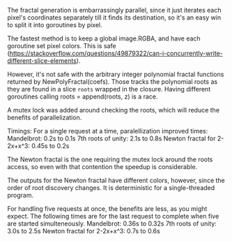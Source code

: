The fractal generation is embarrassingly parallel, since it just iterates each pixel's coordinates separately
till it finds its destination, so it's an easy win to split it into goroutines by pixel.

The fastest method is to keep a global image.RGBA, and have each goroutine set pixel colors.
This is safe (https://stackoverflow.com/questions/49879322/can-i-concurrently-write-different-slice-elements).

However, it's not safe with the arbitrary integer polynomial fractal functions returned by
NewPolyFractal(coefs). Those tracks the polynomial roots as they are found in a slice `roots`
wrapped in the closure. Having different goroutines calling roots = append(roots, z) is a race.

A mutex lock was added around checking the roots, which will reduce the benefits of parallelization.

Timings:
For a single request at a time, paralellization improved times:
Mandelbrot: 0.2s to 0.1s
7th roots of unity: 2.1s to 0.8s
Newton fractal for 2-2x+x^3: 0.45s to 0.2s

The Newton fractal is the one requiring the mutex lock around the roots access,
so even with that contention the speedup is considerable.

The outputs for the Newton fractal have different colors, however, since the order of root discovery changes.
It is deterministic for a single-threaded program.

For handling five requests at once, the benefits are less, as you might expect.
The following times are for the last request to complete when five are started simulteneously.
Mandelbrot: 0.36s to 0.32s
7th roots of unity: 3.0s to 2.5s
Newton fractal for 2-2x+x^3: 0.7s to 0.6s
